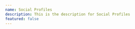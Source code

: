 ```yaml
---
name: Social Profiles
description: This is the description for Social Profiles
featured: false
---
```

